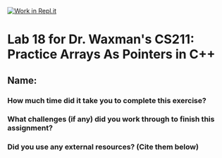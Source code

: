 [![Work in Repl.it](https://classroom.github.com/assets/work-in-replit-14baed9a392b3a25080506f3b7b6d57f295ec2978f6f33ec97e36a161684cbe9.svg)](https://classroom.github.com/online_ide?assignment_repo_id=7322687&assignment_repo_type=AssignmentRepo)
# Lab 18 for Dr. Waxman's CS211: Practice Arrays As Pointers in C++

## Name:  

### How much time did it take you to complete this exercise?
  
  
### What challenges (if any) did you work through to finish this assignment?


### Did you use any external resources? (Cite them below)
